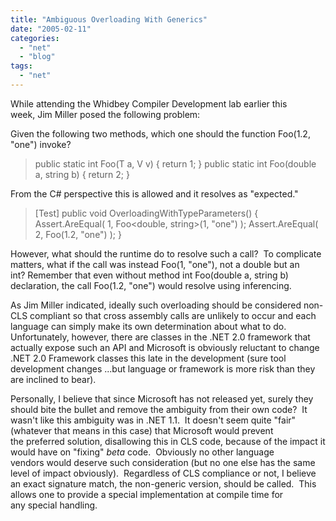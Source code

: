 ```yaml
---
title: "Ambiguous Overloading With Generics"
date: "2005-02-11"
categories: 
  - "net"
  - "blog"
tags: 
  - "net"
---
```


While attending the Whidbey Compiler Development lab earlier this week, Jim Miller posed the following problem:

Given the following two methods, which one should the function Foo(1.2, "one") invoke?

> public static int Foo(T a, V v) { return 1; } public static int Foo(double a, string b) { return 2; }

From the C# perspective this is allowed and it resolves as "expected."

> \[Test\] public void OverloadingWithTypeParameters() { Assert.AreEqual( 1, Foo<double, string\>(1, "one") ); Assert.AreEqual( 2, Foo(1.2, "one") ); }

However, what should the runtime do to resolve such a call?  To complicate matters, what if the call was instead Foo(1, "one"), not a double but an int? Remember that even without method int Foo(double a, string b) declaration, the call Foo(1.2, "one") would resolve using inferencing.

As Jim Miller indicated, ideally such overloading should be considered non-CLS compliant so that cross assembly calls are unlikely to occur and each language can simply make its own determination about what to do.  Unfortunately, however, there are classes in the .NET 2.0 framework that actually expose such an API and Microsoft is obviously reluctant to change .NET 2.0 Framework classes this late in the development (sure tool development changes ...but language or framework is more risk than they are inclined to bear).

Personally, I believe that since Microsoft has not released yet, surely they should bite the bullet and remove the ambiguity from their own code?  It wasn't like this ambiguity was in .NET 1.1.  It doesn't seem quite "fair" (whatever that means in this case) that Microsoft would prevent the preferred solution, disallowing this in CLS code, because of the impact it would have on "fixing" _beta_ code.  Obviously no other language vendors would deserve such consideration (but no one else has the same level of impact obviously).  Regardless of CLS compliance or not, I believe an exact signature match, the non-generic version, should be called.  This allows one to provide a special implementation at compile time for any special handling.
